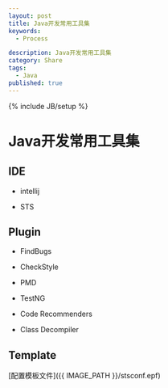 ```yaml
---
layout: post
title: Java开发常用工具集
keywords:
  - Process

description: Java开发常用工具集
category: Share
tags:
  - Java
published: true
---
```

{% include JB/setup %}



<!--more-->
# Java开发常用工具集

## IDE

* intellij

* STS

## Plugin

* FindBugs

* CheckStyle

* PMD

* TestNG

* Code Recommenders

* Class Decompiler

## Template
[配置模板文件]({{ IMAGE_PATH }}/stsconf.epf)






